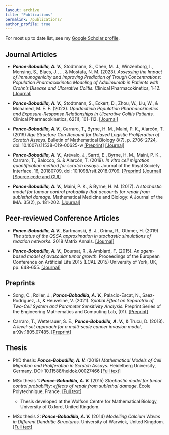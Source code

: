 ```yaml
---
layout: archive
title: "Publications"
permalink: /publications/
author_profile: true
---
```


For most up to date list, see my [Google Scholar profile](https://scholar.google.co.uk/citations?user=qPGebTIAAAAJ&hl=en).

## Journal Articles

* ***Ponce-Bobadilla, A. V.***, Stodtmann, S., Chen, M. J., Winzenborg, I., Mensing, S., Blaes, J., ... & Mostafa, N. M. (2023). *Assessing the Impact of Immunogenicity and Improving Prediction of Trough Concentrations: Population Pharmacokinetic Modeling of Adalimumab in Patients with Crohn’s Disease and Ulcerative Colitis.* Clinical Pharmacokinetics, 1-12. [[Journal]](https://link.springer.com/article/10.1007/s40262-023-01221-x)

* ***Ponce-Bobadilla, A. V.***, Stodtmann, S., Eckert, D., Zhou, W., Liu, W., & Mohamed, M. E. F. (2023). *Upadacitinib Population Pharmacokinetics and Exposure-Response Relationships in Ulcerative Colitis Patients.* Clinical Pharmacokinetics, 62(1), 101-112. [[Journal]](https://link.springer.com/article/10.1007/s40262-022-01191-6)

* ***Ponce-Bobadilla, A.V.***, Carraro, T., Byrne, H. M., Maini, P. K., Alarcón, T. (2019) *Age Structure Can Account for Delayed Logistic Proliferation of Scratch Assays.* Bulletin of Mathematical Biology 8(7), p. 2706–2724, doi: 10.1007/s11538-019-00625-w [[Preprint]](https://www.biorxiv.org/content/10.1101/540526v1) [[Journal]](https://link.springer.com/article/10.1007/s11538-019-00625-w)

* ***Ponce-Bobadilla, A. V.***, Arévalo, J., Sarró, E., Byrne, H. M., Maini, P. K., Carraro, T., Balocco, S. & Alarcón, T. (2019). *In vitro cell migration quantification method for scratch assays.* Journal of the Royal Society Interface. 16, 20180709, doi: 10.1098/rsif.2018.0709. [[Preprint]](https://arxiv.org/abs/1806.09219) [[Journal]](https://royalsocietypublishing.org/doi/abs/10.1098/rsif.2018.0709) [[Source code and GUI]](https://bitbucket.org/anavictoria-ponce/local_migration_quantification_scratch_assays/src/master/)

* ***Ponce-Bobadilla, A. V.***, Maini, P. K., & Byrne, H. M. (2017). *A stochastic model for tumour control probability that accounts for repair from sublethal damage.* Mathematical Medicine and Biology: A Journal of the IMA. 35(2), p. 181-202. [[Journal]](https://academic.oup.com/imammb/article-abstract/35/2/181/3055078?redirectedFrom=fulltext)

## Peer-reviewed Conference Articles

* ***Ponce-Bobadilla, A.V.***, Bartmanski, B. J., Grima, R., Othmer, H. (2019) *The status of the QSSA approximation in stochastic simulations of reaction networks.* 2018 Matrix Annals. [[Journal]](https://www.matrix-inst.org.au/wp_Matrix2016/wp-content/uploads/2019/05/Bobadilla.pdf)

* ***Ponce-Bobadilla, A. V.***, Doursat, R., & Amblard, F. (2015). *An agent-based model of avascular tumor growth.* Proceedings of the European Conference on Artificial Life 2015 (ECAL 2015) University of York, UK, pp. 648-655. [[Journal]](https://www.mitpressjournals.org/doi/abs/10.1162/978-0-262-33027-5-ch114)


## Preprints

* Song, C., Roller, J., ***Ponce-Bobadilla, A. V.***, Palacio-Escat, N., Saez-Rodriguez, J., & Heuveline, V. (2021). *Spatial Effect on Separatrix of Two-Cell System and Parameter Sensitivity Analysis.* Preprint Series of the Engineering Mathematics and Computing Lab, (01). [[Preprint]](https://journals.ub.uni-heidelberg.de/index.php/emcl-pp/article/view/81012)

* Carraro, T., Wetterauer, S. E., ***Ponce-Bobadilla, A. V.***, & Trucu, D. (2018). *A level-set approach for a multi-scale cancer invasion model*, arXiv:1805.07485. [[Preprint]](https://arxiv.org/abs/1805.07485)

## Thesis

* PhD thesis: ***Ponce-Bobadilla, A. V.*** (2019) *Mathematical Models of Cell Migration and Proliferation in Scratch Assays.* Heidelberg University, Germany. DOI: 10.11588/heidok.00027466 [[Full text]](http://archiv.ub.uni-heidelberg.de/volltextserver/27466/)

* MSc thesis 1: ***Ponce-Bobadilla, A. V.*** (2015) *Stochastic model for tumor control probability: effects of repair from sublethal damage.* École Polytechnique, France. [[Full text]](https://pdfs.semanticscholar.org/9e2b/5654d904fda29bcc2ec2edfcc2baa35818aa.pdf)
  * Thesis developed at the Wolfson Centre for Mathematical Biology, University of Oxford, United Kingdom.

* MSc thesis 2: ***Ponce-Bobadilla, A. V.*** (2014) *Modelling Calcium Waves in Different
Dendritic Structures.* University of Warwick, United Kingdom. [[Full text]](https://warwick.ac.uk/fac/cross_fac/complexity/study/emmcs/outcomes/studentprojects/ponce_bobadilla_m1.pdf)
